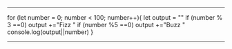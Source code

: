 
________________________________________________
for (let number = 0; number < 100; number++){
    let output = ""
    if (number % 3 ==0) output +="Fizz "
    if (number %5 ==0) output +="Buzz "
    console.log(output||number)
}
________________________________________________
